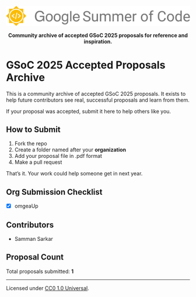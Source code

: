 <!-- @format -->

<p align="center">
    <img src="https://github.com/Rishabh04-02/The-Beginners-Guide-to-Google-Summer-of-Code-GSoC/blob/master/gsoclogo.svg">    
</p>
<p align="center"><b>Community archive of accepted GSoC 2025 proposals for reference and inspiration.</b></p>

# GSoC 2025 Accepted Proposals Archive

This is a community archive of accepted GSoC 2025 proposals. It exists to help future contributors see real, successful proposals and learn from them.

If your proposal was accepted, submit it here to help others like you.

## How to Submit

1. Fork the repo
2. Create a folder named after your **organization**
3. Add your proposal file in .pdf format
4. Make a pull request

That’s it. Your work could help someone get in next year.

## Org Submission Checklist

- [x] omgeaUp


## Contributors

<!-- Add contributors below -->
- Samman Sarkar

## Proposal Count

Total proposals submitted: **1**

---

Licensed under [CC0 1.0 Universal](https://creativecommons.org/publicdomain/zero/1.0/).
